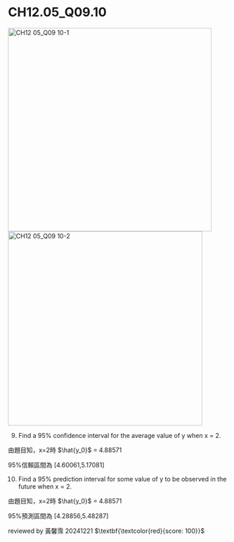 # CH12.05_Q09.10 #

<img width="463" alt="CH12 05_Q09 10-1" src="https://github.com/user-attachments/assets/2e337817-b727-4f8c-82ea-35641ebb16fc" />

<img width="442" alt="CH12 05_Q09 10-2" src="https://github.com/user-attachments/assets/c7259024-f95a-49d3-995d-27ee950b2b8e" />

9. Find a 95% confidence interval for the average value of y when x = 2.

由題目知，x=2時 $\hat{y_0}$ = 4.88571

95%信賴區間為 [4.60061,5.17081]

10. Find a 95% prediction interval for some value of y to be observed in the future when x = 2.

由題目知，x=2時 $\hat{y_0}$ = 4.88571

95%預測區間為 [4.28856,5.48287]

reviewed by 黃馨霈 20241221 $\textbf{\textcolor{red}{score: 100}}$
